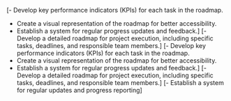 [- Develop key performance indicators (KPIs) for each task in the roadmap.
- Create a visual representation of the roadmap for better accessibility.
- Establish a system for regular progress updates and feedback.]
[- Develop a detailed roadmap for project execution, including specific tasks, deadlines, and responsible team members.]
[- Develop key performance indicators (KPIs) for each task in the roadmap.
- Create a visual representation of the roadmap for better accessibility.
- Establish a system for regular progress updates and feedback.]
[- Develop a detailed roadmap for project execution, including specific tasks, deadlines, and responsible team members.]
[- Establish a system for regular updates and progress reporting]